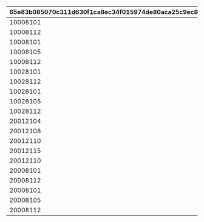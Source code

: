 |65e83b085070c311d630f1ca8ec34f015974de80aca25c9ec898b8d47b127649|7c71228df21d691894f340ba55dcd4e26b63b5f82f66568d6eeb6f0fe0a18c15|a95035ab5b6edb1e89a69be50d01572c2b1b60c841535bdf970d67f0f5554bf4|b64fd7688eb1e55b608453b959cf351a94f483c3252e7807e5b2b9f4d76c2924|bf653907f7d78ba8ecb3bd9397c60604a7f398b8608b3aa5e9665a0d2b5c773f|5d08362256dcea302d84cf0bbede8e06b6edfd9ff8694ff3c9d2ebe912a8533d|72e04e5f46ee830d9827ea516910564e8e548caece6db67ae67160f4261e0304|
| --- | --- | --- | --- | --- | --- | --- |
|10008101|0|0|1|10008111|1||
|10008112|0|0|1|10008115|2||
|10008101|0|0|3|10008103|3||
|10008105|0|0|3|10008115|4||
|10008112|0|0|4|150|5||
|10028101|0|0|1|10028111|6||
|10028112|0|0|1|10028115|7||
|10028101|0|0|3|10028103|8||
|10028105|0|0|3|10028115|9||
|10028112|0|0|4|150|10||
|20012104|0|20012107|11|20012104|11||
|20012108|0|20012109|11|20012108|12||
|20012110|0|20012114|11|20012110|13||
|20012115|0|20012115|11|20012115|14||
|20012110|0|0|4|120|15||
|20008101|0|0|1|20008111|16||
|20008112|0|0|1|20008115|17||
|20008101|0|0|3|20008103|18||
|20008105|0|0|3|20008115|19||
|20008112|0|0|4|150|20||